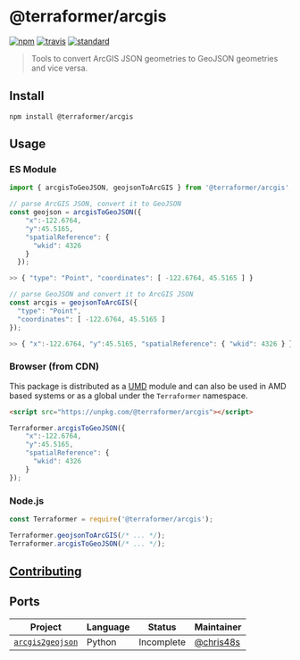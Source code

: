 # @terraformer/arcgis

[![npm][npm-image]][npm-url]
[![travis][travis-image]][travis-url]
[![standard][standard-image]][standard-url]

[npm-image]: https://img.shields.io/npm/v/@terraformer/arcgis.svg?style=flat-square
[npm-url]: https://www.npmjs.com/package/@terraformer/arcgis
[travis-image]: https://img.shields.io/travis/terraformer-js/terraformer/master.svg?style=flat-square
[travis-url]: https://travis-ci.org/terraformer-js/terraformer
[standard-image]: https://img.shields.io/badge/code%20style-semistandard-brightgreen.svg?style=flat-square
[standard-url]: http://npm.im/semistandard

> Tools to convert ArcGIS JSON geometries to GeoJSON geometries and vice versa.

## Install

```
npm install @terraformer/arcgis
```

## Usage

### ES Module

```js
import { arcgisToGeoJSON, geojsonToArcGIS } from '@terraformer/arcgis';

// parse ArcGIS JSON, convert it to GeoJSON
const geojson = arcgisToGeoJSON({
    "x":-122.6764,
    "y":45.5165,
    "spatialReference": {
      "wkid": 4326
    }
  });

>> { "type": "Point", "coordinates": [ -122.6764, 45.5165 ] }

// parse GeoJSON and convert it to ArcGIS JSON
const arcgis = geojsonToArcGIS({
  "type": "Point",
  "coordinates": [ -122.6764, 45.5165 ]
});

>> { "x":-122.6764, "y":45.5165, "spatialReference": { "wkid": 4326 } }
```

### Browser (from CDN)

This package is distributed as a [UMD](https://github.com/umdjs/umd) module and can also be used in AMD based systems or as a global under the `Terraformer` namespace.

```html
<script src="https://unpkg.com/@terraformer/arcgis"></script>
```
```js
Terraformer.arcgisToGeoJSON({
    "x":-122.6764,
    "y":45.5165,
    "spatialReference": {
      "wkid": 4326
    }
});
```

### Node.js

```js
const Terraformer = require('@terraformer/arcgis');

Terraformer.geojsonToArcGIS(/* ... */);
Terraformer.arcgisToGeoJSON(/* ... */);
```

## [Contributing](./CONTRIBUTING.md)

## Ports

| Project | Language | Status | Maintainer |
| - | - | - | - |
| [`arcgis2geojson`](https://github.com/chris48s/arcgis2geojson/) | Python | Incomplete | [@chris48s](https://github.com/chris48s) |

